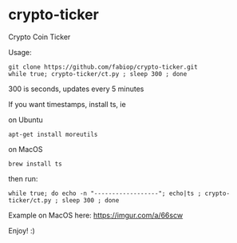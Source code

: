 # crypto-ticker
Crypto Coin Ticker


Usage:

```
git clone https://github.com/fabiop/crypto-ticker.git
while true; crypto-ticker/ct.py ; sleep 300 ; done
```

300 is seconds, updates every 5 minutes 

If you want timestamps, install ts, ie 

on Ubuntu
```
apt-get install moreutils
```

on MacOS 
```
brew install ts
```

then run:

```
while true; do echo -n "------------------"; echo|ts ; crypto-ticker/ct.py ; sleep 300 ; done
```


Example on MacOS here: https://imgur.com/a/66scw 

Enjoy! :)
